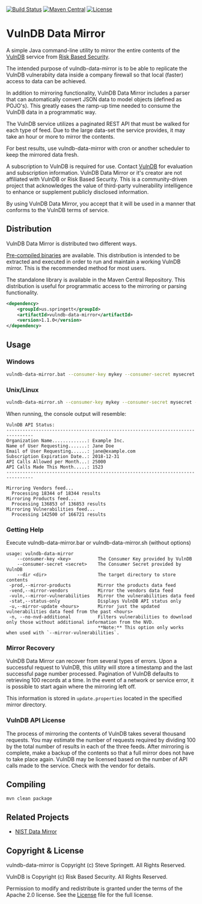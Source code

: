 [![Build Status](https://github.com/stevespringett/vulndb-data-mirror/workflows/Maven%20CI/badge.svg)](https://github.com/stevespringett/vulndb-data-mirror/actions?workflow=Maven+CI)
[![Maven Central](https://maven-badges.herokuapp.com/maven-central/us.springett/vulndb-data-mirror/badge.svg)](https://maven-badges.herokuapp.com/maven-central/us.springett/vulndb-data-mirror)
[![License](https://img.shields.io/badge/license-Apache%202.0-brightgreen.svg)][License]

VulnDB Data Mirror
================

A simple Java command-line utility to mirror the entire contents of the [VulnDB] service from [Risk Based Security].

The intended purpose of vulndb-data-mirror is to be able to replicate the VulnDB vulnerabiity 
data inside a company firewall so that local (faster) access to data can be achieved.

In addition to mirroring functionality, VulnDB Data Mirror includes a parser that can automatically
convert JSON data to model objects (defined as POJO's). This greatly eases the ramp-up time needed
to consume the VulnDB data in a programmatic way.

The VulnDB service utilizes a paginated REST API that must be walked for each type of feed. 
Due to the large data-set the service provides, it may take an hour or more to mirror the contents. 

For best results, use vulndb-data-mirror with cron or another scheduler to keep the mirrored data fresh.

A subscription to VulnDB is required for use. Contact [VulnDB] for evaluation and subscription information. 
VulnDB Data Mirror or it's creator are not affiliated with VulnDB or Risk Based Security. This is a 
community-driven project that acknowledges the value of third-party vulnerability intelligence to 
enhance or supplement publicly disclosed information.

By using VulnDB Data Mirror, you accept that it will be used in a manner that conforms to the VulnDB terms of service.


Distribution
----------------

VulnDB Data Mirror is distributed two different ways. 


[Pre-compiled binaries] are available. This distribution is intended to be extracted and executed in order to run 
and maintain a working VulnDB mirror. This is the recommended method for most users.


The standalone library is available in the Maven Central 
Repository. This distribution is useful for programmatic access to the mirroring or parsing functionality.


```xml
<dependency>
    <groupId>us.springett</groupId>
    <artifactId>vulndb-data-mirror</artifactId>
    <version>1.1.0</version>
</dependency>
```


Usage
----------------

### Windows


```sh
vulndb-data-mirror.bat --consumer-key mykey --consumer-secret mysecret --dir "c:\path\to\mirror"
```


### Unix/Linux

```sh
vulndb-data-mirror.sh --consumer-key mykey --consumer-secret mysecret --dir "/path/to/mirror"
```

When running, the console output will resemble:

```
VulnDB API Status:
--------------------------------------------------------------------------------
Organization Name.............: Example Inc.
Name of User Requesting.......: Jane Doe
Email of User Requesting......: jane@example.com
Subscription Expiration Date..: 2018-12-31
API Calls Allowed per Month...: 25000
API Calls Made This Month.....: 1523
--------------------------------------------------------------------------------

Mirroring Vendors feed...
  Processing 18344 of 18344 results
Mirroring Products feed...
  Processing 136853 of 136853 results
Mirroring Vulnerabilities feed...
  Processing 142500 of 166721 results
```

### Getting Help

Execute vulndb-data-mirror.bar or vulndb-data-mirror.sh (without options)
```
usage: vulndb-data-mirror
    --consumer-key <key>          The Consumer Key provided by VulnDB
    --consumer-secret <secret>    The Consumer Secret provided by VulnDB
    --dir <dir>                   The target directory to store contents
 -prod,--mirror-products          Mirror the products data feed
 -vend,--mirror-vendors           Mirror the vendors data feed
 -vuln,--mirror-vulnerabilities   Mirror the vulnerabilities data feed
 -stat,--status-only              Displays VulnDB API status only
 -u,--mirror-update <hours>       Mirror just the updated vulnerabilities data feed from the past <hours>
 -n, --no-nvd-additional          Filters vulnerabilities to download only those without additional information from the NVD.
                                  **Note:** This option only works when used with `--mirror-vulnerabilities`.
```

### Mirror Recovery

VulnDB Data Mirror can recover from several types of errors. Upon a successful request to VulnDB, this utility 
will store a timestamp and the last successful page number processed. Pagination of VulnDB defaults to retrieving 
100 records at a time. In the event of a network or service error, it is possible to start again where the mirroring 
left off.

This information is stored in `update.properties` located in the specified mirror directory.

### VulnDB API License

The process of mirroring the contents of VulnDB takes several thousand requests. You may estimate the number of 
requests required by dividing 100 by the total number of results in each of the three feeds. After mirroring is 
complete, make a backup of the contents so that a full mirror does not have to take place again. VulnDB may be 
licensed based on the number of API calls made to the service. Check with the vendor for details.


Compiling
----------------

```bash
mvn clean package
```


Related Projects
----------------

* [NIST Data Mirror](https://github.com/stevespringett/nist-data-mirror)

Copyright & License
-------------------

vulndb-data-mirror is Copyright (c) Steve Springett. All Rights Reserved.

VulnDB is Copyright (c) Risk Based Security. All Rights Reserved.

Permission to modify and redistribute is granted under the terms of the Apache 2.0 license. See the [License] file for the full license.

  [License]: https://github.com/stevespringett/vulndb-data-mirror/blob/master/LICENSE
  [Pre-compiled binaries]: https://github.com/stevespringett/vulndb-data-mirror/releases
  [VulnDB]: https://vulndb.flashpoint.io/
  [Risk Based Security]: https://www.riskbasedsecurity.com/ 
